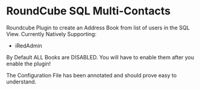 # RoundCube SQL Multi-Contacts
Roundcube Plugin to create an Address Book from list of users in the SQL View.
Currently Natively Supporting:
+ iRedAdmin

By Default ALL Books are DISABLED.
You will have to enable them after you enable the plugin!

The Configuration File has been annotated and should prove easy to understand.
